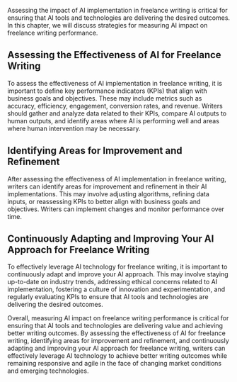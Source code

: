 
Assessing the impact of AI implementation in freelance writing is critical for ensuring that AI tools and technologies are delivering the desired outcomes. In this chapter, we will discuss strategies for measuring AI impact on freelance writing performance.

Assessing the Effectiveness of AI for Freelance Writing
-------------------------------------------------------

To assess the effectiveness of AI implementation in freelance writing, it is important to define key performance indicators (KPIs) that align with business goals and objectives. These may include metrics such as accuracy, efficiency, engagement, conversion rates, and revenue. Writers should gather and analyze data related to their KPIs, compare AI outputs to human outputs, and identify areas where AI is performing well and areas where human intervention may be necessary.

Identifying Areas for Improvement and Refinement
------------------------------------------------

After assessing the effectiveness of AI implementation in freelance writing, writers can identify areas for improvement and refinement in their AI implementations. This may involve adjusting algorithms, refining data inputs, or reassessing KPIs to better align with business goals and objectives. Writers can implement changes and monitor performance over time.

Continuously Adapting and Improving Your AI Approach for Freelance Writing
--------------------------------------------------------------------------

To effectively leverage AI technology for freelance writing, it is important to continuously adapt and improve your AI approach. This may involve staying up-to-date on industry trends, addressing ethical concerns related to AI implementation, fostering a culture of innovation and experimentation, and regularly evaluating KPIs to ensure that AI tools and technologies are delivering the desired outcomes.

Overall, measuring AI impact on freelance writing performance is critical for ensuring that AI tools and technologies are delivering value and achieving better writing outcomes. By assessing the effectiveness of AI for freelance writing, identifying areas for improvement and refinement, and continuously adapting and improving your AI approach for freelance writing, writers can effectively leverage AI technology to achieve better writing outcomes while remaining responsive and agile in the face of changing market conditions and emerging technologies.

